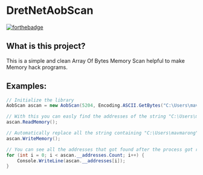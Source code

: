 # DretNetAobScan
[![forthebadge](https://forthebadge.com/images/badges/made-with-c-sharp.svg)](https://forthebadge.com)


## What is this project?
This is a simple and clean Array Of Bytes Memory Scan helpful to make Memory hack programs.
## Examples:
```csharp
// Initialize the library
AobScan ascan = new AobScan(5204, Encoding.ASCII.GetBytes("C:\Users\mavmarong"), Encoding.ASCII.GetBytes("Hello!"));

// With this you can easly find the addresses of the string "C:\Users\mavmarong" in the memory of the indicated process id.
ascan.ReadMemory();

// Automatically replace all the string containing "C:\Users\mavmarong" with "Hello!"
ascan.WriteMemory();

// You can see all the addresses that got found after the process got readed
for (int i = 0; i < ascan.__addresses.Count; i++) {
    Console.WriteLine(ascan.__addresses[i]);
}
```
